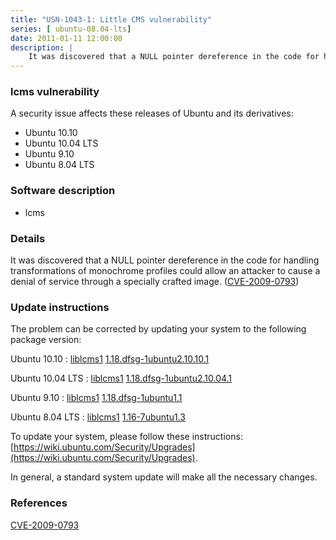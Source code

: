 ```yaml
---
title: "USN-1043-1: Little CMS vulnerability"
series: [ ubuntu-08.04-lts]
date: 2011-01-11 12:00:00
description: |
    It was discovered that a NULL pointer dereference in the code for handling transformations of monochrome profiles could allow an attacker to cause a denial of service through a specially crafted image. ([CVE-2009-0793](http://people.ubuntu.com/~ubuntu-security/cve/CVE-2009-0793)) 
--- 
```

 
### lcms vulnerability

A security issue affects these releases of Ubuntu and its derivatives:

* Ubuntu 10.10
* Ubuntu 10.04 LTS
* Ubuntu 9.10
* Ubuntu 8.04 LTS

### Software description

* lcms 

### Details

It was discovered that a NULL pointer dereference in the code for handling transformations of monochrome profiles could allow an attacker to cause a denial of service through a specially crafted image. ([CVE-2009-0793](http://people.ubuntu.com/~ubuntu-security/cve/CVE-2009-0793)) 

### Update instructions

The problem can be corrected by updating your system to the following package version:

Ubuntu 10.10
 : [liblcms1](https://launchpad.net/ubuntu/+source/lcms) <span> [1.18.dfsg-1ubuntu2.10.10.1](https://launchpad.net/ubuntu/+source/lcms/1.18.dfsg-1ubuntu2.10.10.1) </span> 

Ubuntu 10.04 LTS
 : [liblcms1](https://launchpad.net/ubuntu/+source/lcms) <span> [1.18.dfsg-1ubuntu2.10.04.1](https://launchpad.net/ubuntu/+source/lcms/1.18.dfsg-1ubuntu2.10.04.1) </span> 

Ubuntu 9.10
 : [liblcms1](https://launchpad.net/ubuntu/+source/lcms) <span> [1.18.dfsg-1ubuntu1.1](https://launchpad.net/ubuntu/+source/lcms/1.18.dfsg-1ubuntu1.1) </span> 

Ubuntu 8.04 LTS
 : [liblcms1](https://launchpad.net/ubuntu/+source/lcms) <span> [1.16-7ubuntu1.3](https://launchpad.net/ubuntu/+source/lcms/1.16-7ubuntu1.3) </span> 

To update your system, please follow these instructions: [https://wiki.ubuntu.com/Security/Upgrades](https://wiki.ubuntu.com/Security/Upgrades).

In general, a standard system update will make all the necessary changes. 

### References

 [CVE-2009-0793](http://people.ubuntu.com/~ubuntu-security/cve/CVE-2009-0793)
 
